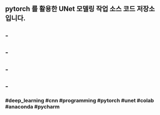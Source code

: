 ##
## pytorch 를 활용한 UNet 모델링 작업 소스 코드 저장소 입니다.
## -
## -
## -
## -
### #deep_learning #cnn #programming #pytorch #unet #colab #anaconda #pycharm
##
